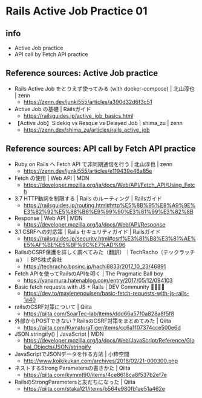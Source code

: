 # Rails Active Job Practice 01
## info
- Active Job practice
- API call by Fetch API practice

## Reference sources: Active Job practice
- Rails Active Job をとりえず使ってみる (with docker-compose) | 北山淳也 | zenn
  - https://zenn.dev/junki555/articles/a390d32d6f3c51
- Active Job の基礎 | Railsガイド
  - https://railsguides.jp/active_job_basics.html
- 【Active Job】Sidekiq vs Resque vs Delayed Job | shima_zu | zenn
  - https://zenn.dev/shima_zu/articles/rails_active_job

## Reference sources: API call by Fetch API practice
- Ruby on Rails へ Fetch API で非同期通信を行う | 北山淳也 | zenn
  - https://zenn.dev/junki555/articles/e119439e46a85e
- Fetch の使用 | Web API | MDN
  - https://developer.mozilla.org/ja/docs/Web/API/Fetch_API/Using_Fetch
- 3.7 HTTP動詞を制限する | Rails のルーティング | Railsガイド
  - https://railsguides.jp/routing.html#http%E5%8B%95%E8%A9%9E%E3%82%92%E5%88%B6%E9%99%90%E3%81%99%E3%82%8B
- Response | Web API | MDN
  - https://developer.mozilla.org/ja/docs/Web/API/Response
- 3.1 CSRFへの対応策 | Rails セキュリティガイド | Railsガイド
  - https://railsguides.jp/security.html#csrf%E3%81%B8%E3%81%AE%E5%AF%BE%E5%BF%9C%E7%AD%96
- RailsのCSRF保護を詳しく調べてみた（翻訳）｜TechRacho（テックラッチョ）｜BPS株式会社
  - https://techracho.bpsinc.jp/hachi8833/2017_10_23/46891
- Fetch APIを使ってRailsのAPIを叩く | The Pragmatic Ball boy
  - https://yanamura.hatenablog.com/entry/2017/05/12/094103
- Basic fetch requests with JS + Rails | DEV Community 👩‍💻👨‍💻
  - https://dev.to/maylenepoulsen/basic-fetch-requests-with-js-rails-1a40
- railsのCSRF対策について | Qiita
  - https://qiita.com/SoarTec-lab/items/ddd66a57f0a828a8f5f8
- 外部からPOSTできない？RailsのCSRF対策をまとめてみた | Qiita
  - https://qiita.com/KumatoraTiger/items/cc6a1107374cce500e6d
- JSON.stringify() | JavaScript | MDN
  - https://developer.mozilla.org/ja/docs/Web/JavaScript/Reference/Global_Objects/JSON/stringify
- JavaScriptでJSONデータを作る方法 | 小粋空間
  - http://www.koikikukan.com/archives/2018/02/21-000300.php
- ネストするStrong Parametersの書きかた | Qiita
  - https://qiita.com/kymmt90/items/4ce8618ca8f537b2ef7e
- RailsのStrongParametersと友だちになった | Qiita
  - https://qiita.com/staka121/items/b564e980fb1ae51a462e
